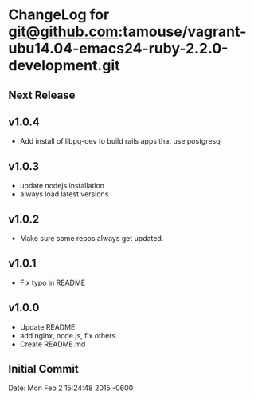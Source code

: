 # ChangeLog for git@github.com:tamouse/vagrant-ubu14.04-emacs24-ruby-2.2.0-development.git

## Next Release


## v1.0.4

* Add install of libpq-dev to build rails apps that use postgresql

## v1.0.3

* update nodejs installation
* always load latest versions

## v1.0.2

* Make sure some repos always get updated.

## v1.0.1

* Fix typo in README

## v1.0.0

* Update README
* add nginx, node.js, fix others.
* Create README.md

## Initial Commit

Date:   Mon Feb 2 15:24:48 2015 -0600
